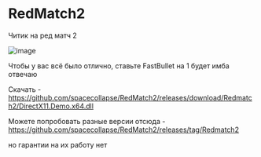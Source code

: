 # RedMatch2

Читик на ред матч 2

![image](https://user-images.githubusercontent.com/53594431/198862987-3d6a75bb-bbe1-4f0b-ad6a-1e2a8d1b5f5c.png)


Чтобы у вас всё было отлично, ставьте FastBullet на 1 
будет имба отвечаю

Скачать - https://github.com/spacecollapse/RedMatch2/releases/download/Redmatch2/DirectX11.Demo.x64.dll

Можете попробовать разные версии отсюда - https://github.com/spacecollapse/RedMatch2/releases/tag/Redmatch2

но гарантии на их работу нет
